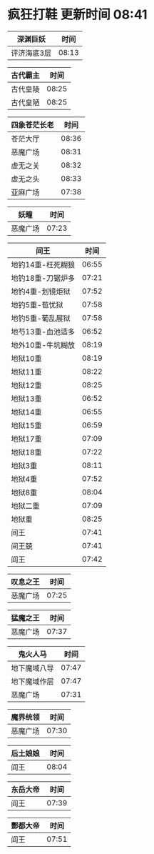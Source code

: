 # 疯狂打鞋 更新时间 08:41

| 深渊巨妖   | 时间    |
|--------|-------|
| 评济海底3层 | 08:13 |

| 古代霸主   | 时间    |
|--------|-------|
| 古代皇陵 | 08:25 |
| 古代皇陋 | 08:25 |

| 四象苍茫长老   | 时间    |
|--------|-------|
| 苍茫大厅 | 08:36 |
| 恶魔广场 | 08:31 |
| 虚无之关 | 08:32 |
| 虚无之头 | 08:33 |
| 亚麻广场 | 07:38 |

| 妖瞳   | 时间    |
|--------|-------|
| 恶魔广场 | 07:23 |

| 间王   | 时间    |
|--------|-------|
| 地钓14重-枉死糊狼 | 06:55 |
| 地钓18重-刀锯炉多 | 07:21 |
| 地钓4重-划镜炬狱 | 07:52 |
| 地钓5重-苞忧狱 | 07:58 |
| 地钓5重-葡乱展狱 | 07:58 |
| 地芍13重-血池适多 | 06:52 |
| 地外10重-牛坑糊放 | 08:19 |
| 地狱10重 | 08:19 |
| 地狱11重 | 08:22 |
| 地狱12重 | 08:25 |
| 地狱13重 | 06:52 |
| 地狱14重 | 06:55 |
| 地狱15重 | 06:59 |
| 地狱17重 | 07:09 |
| 地狱18重 | 07:22 |
| 地狱3重 | 08:11 |
| 地狱4重 | 07:52 |
| 地狱8重 | 08:04 |
| 地狱二重 | 07:09 |
| 地狱重 | 08:25 |
| 间王 | 07:41 |
| 间王兢 | 07:41 |
| 阎王 | 07:42 |

| 叹息之王   | 时间    |
|--------|-------|
| 恶魔广场 | 07:25 |

| 猛魔之王   | 时间    |
|--------|-------|
| 恶魔广场 | 07:37 |

| 鬼火人马   | 时间    |
|--------|-------|
| 地下魔域八导 | 07:47 |
| 地下魔域作层 | 07:47 |
| 恶魔广场 | 07:31 |

| 魔界统领   | 时间    |
|--------|-------|
| 恶魔广场 | 07:30 |

| 后土娘娘   | 时间    |
|--------|-------|
| 阎王 | 08:04 |

| 东岳大帝   | 时间    |
|--------|-------|
| 阎王 | 07:39 |

| 酆都大帝   | 时间    |
|--------|-------|
| 阎王 | 07:51 |